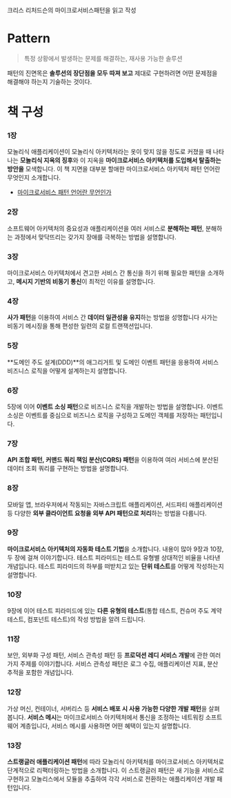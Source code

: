 크리스 리처드슨의 마이크로서비스패턴을 읽고 작성

# Pattern

> 특정 상황에서 발생하는 문제를 해결하는, 재사용 가능한 솔루션
> 

패턴의 진면목은 **솔루션의 장단점을 모두 따져 보고** 제대로 구현하려면 어떤 문제점을 해결해야 하는지 기술하는 것이다.

# 책 구성

### 1장

모놀리식 애플리케이션이 모놀리식 아키텍처라는 옷이 맞지 않을 정도로 커졌을 때 나타나는 **모놀리식 지옥의 징후**와 이 지옥을 **마이크로서비스 아키텍처를 도입해서 탈출하는 방안을** 모색합니다. 이 책 지면을 대부분 할애한 마이크로서비스 아키텍처 패턴 언어란 무엇인지 소개합니다.

- [마이크로서비스 패턴 언어란 무언인가](../msa/1_what_is_microservicespattrens.md) 

### 2장

소프트웨어 아키텍처의 중요성과 애플리케이션을 여러 서비스로 **분해하는 패턴**, 분해하는 과정에서 맞닥뜨리는 갖가지 장애를 극복하는 방법을 설명합니다.

### 3장

마이크로서비스 아키텍처에서 견고한 서비스 간 통신을 하기 위해 필요한 패턴을 소개하고,  **메시지 기반의 비동기 통신**이 최적인 이유를 설명합니다.

### 4장

**사가 패턴**을 이용하여 서비스 간 **데이터 일관성을 유지**하는 방법을 성명합니다 사가는 비동기 메시징을 통해 편성한 일련의 로컬 트랜잭션입니다.

### 5장

**도메인 주도 설계(DDD)**의 애그리거트 및 도메인 이벤트 패턴을 응용하여 서비스 비즈니스 로직을 어떻게 설계하는지 설명합니다.

### 6장

5장에 이어 **이벤트 소싱 패턴**으로 비즈니스 로직을 개발하는 방법을 설명합니다. 이벤트 소싱은 이벤트를 중심으로 비즈니스 로직을 구성하고 도메인 객체를 저장하는 패턴입니다.

### 7장

**API 조합 패턴, 커맨드 쿼리 책임 분산(CQRS) 패턴**을 이용하여 여러 서비스에 분산된 데이터 조회 쿼리를 구현하는 방법을 설명합니다.

### 8장

모바일 앱, 브라우저에서 작동되는 자바스크립트 애플리케이션, 서드파티 애플리케이션 등 다양한 **외부 클라이언트 요청을 외부 API 패턴으로 처리**하는 방법을 다룹니다.

### 9장

**마이크로서비스 아키텍처의 자동화 테스트 기법**을 소개합니다. 내용이 많아 9장과 10장, 두 장에 걸쳐 이야기합니다. 테스트 피라미드는 테스트 유형별 상대적인 비율을 나타낸 개념입니다. 테스트 피라미드의 하부를 떠받치고 있는 **단위 테스트**를 어떻게 작성하는지 설명합니다.

### 10장

9장에 이어 테스트 피라미드에 있는 **다른 유형의 테스트**(통합 테스트, 컨슈머 주도 계약 테스트, 컴포넌트 테스트)의 작성 방법을 알려 드립니다.

### 11장

보안, 외부화 구성 패턴, 서비스 관측성 패턴 등 **프로덕션 레디 서비스 개발**에 관한 여러가지 주제를 이야기합니다. 서비스 관측성 패턴은 로그 수집, 애플리케이션 지표, 분산 추적을 포함한 개념입니다.

### 12장

가상 머신, 컨테이너, 서버리스 등 **서비스 배포 시 사용 가능한 다양한 개발 패턴**을 살펴봅니다. **서비스 메시**는 마이크로서비스 아키텍처에서 통신을 조정하는 네트워킹 소프트웨어 계층입니다, 서비스 메시를 사용하면 어떤 혜택이 있는지 설명합니다.

### 13장

**스트랭글러 애플리케이션 패턴**에 따라 모놀리식 아키텍처를 마이크로서비스 아키텍처로 단계적으로 리팩터링하는 방법을 소개합니다. 이 스트랭글러 패턴은 새 기능을 서비스로 구현하고 모놀리스에서 모듈을 추출하여 각각 서비스로 전환하는 애플리케이션 개발 패턴입니다.